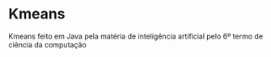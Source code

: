 # Kmeans
Kmeans feito em Java pela matéria de inteligência artificial pelo 6º termo de ciência da computação
